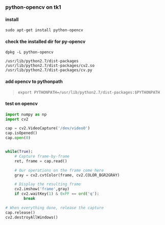 ### python-opencv on tk1

#### install

`sudo apt-get install python-opencv`

#### check the installed dir for py-opencv

`dpkg -L python-opencv`

> 
	/usr/lib/python2.7/dist-packages
	/usr/lib/python2.7/dist-packages/cv2.so
	/usr/lib/python2.7/dist-packages/cv.py

#### add opencv to pythonpath

>     export PYTHONPATH=/usr/lib/python2.7/dist-packages:$PYTHONPATH

#### test on opencv

```py
import numpy as np
import cv2

cap = cv2.VideoCapture('/dev/video0')
cap.isOpened()
cap.open(0)


while(True):
    # Capture frame-by-frame
    ret, frame = cap.read()

    # Our operations on the frame come here
    gray = cv2.cvtColor(frame, cv2.COLOR_BGR2GRAY)

    # Display the resulting frame
    cv2.imshow('frame',gray)
    if cv2.waitKey(1) & 0xFF == ord('q'):
        break

# When everything done, release the capture
cap.release()
cv2.destroyAllWindows()
```